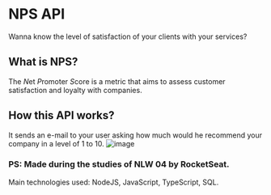 # NPS API
Wanna know the level of satisfaction of your clients with your services?

## What is NPS?
The *N*et *P*romoter *S*core is a metric that aims to assess customer satisfaction and loyalty with companies.

## How this API works?
It sends an e-mail to your user asking how much would he recommend your company in a level of 1 to 10.
![image](https://user-images.githubusercontent.com/22736436/111106513-00042f80-8534-11eb-9f35-68f0495e45d0.png)

### PS: Made during the studies of NLW 04 by RocketSeat.
Main technologies used: NodeJS, JavaScript, TypeScript, SQL.
